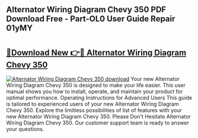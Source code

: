 ## Alternator Wiring Diagram Chevy 350 PDF Download Free - Part-OL0 User Guide Repair 01yMY

# <h2><a href="http://dfrn8lr.blite.top/?on=Alternator+Wiring+Diagram+Chevy+350">🔗Download New 👉🔴 Alternator Wiring Diagram Chevy 350</a></h2>

[![Alternator Wiring Diagram Chevy 350 download](https://i.imgur.com/lujVjoI.png)](http://dfrn8lr.blite.top/?on=Alternator+Wiring+Diagram+Chevy+350)
Your new Alternator Wiring Diagram Chevy 350 is designed to make your life easier. This user manual shows you how to install, operate, and maintain your product for optimal performance. Operating Instructions for Advanced Users This guide is tailored to experienced users of your new Alternator Wiring Diagram Chevy 350. Explore the limitless possibilities of list of features with your new Alternator Wiring Diagram Chevy 350. Please Don't Hesitate Alternator Wiring Diagram Chevy 350. Our customer support team is ready to answer your questions.
